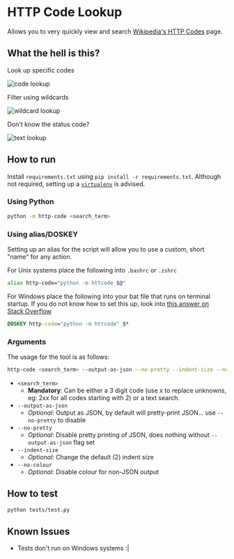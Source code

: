 # HTTP Code Lookup
Allows you to very quickly view and search [Wikipedia's HTTP Codes](https://en.wikipedia.org/wiki/List_of_HTTP_status_codes) page.

## What the hell is this?
Look up specific codes

![code lookup](https://i.ibb.co/vBWgJS1/image.png)

Filter using wildcards

![wildcard lookup](https://i.ibb.co/CWZ3ZW1/image.png)

Don't know the status code?

![text lookup](https://i.ibb.co/9TQgxtw/image.png)


## How to run
Install `requirements.txt` using `pip install -r requirements.txt`. Although not required, setting up a [`virtualenv`](https://www.freecodecamp.org/news/how-to-setup-virtual-environments-in-python/) is advised.

### Using Python
```bash
python -m http-code <search_term>
```

### Using alias/DOSKEY
Setting up an alias for the script will allow you to use a custom, short "name" for any action.

For Unix systems place the following into `.bashrc` or `.zshrc`
```bash
alias http-code="python -m httcode $@"
```

For Windows place the following into your bat file that runs on terminal startup. If you do not know how to set this up, look into [this answer on Stack Overflow](https://superuser.com/questions/1749663/add-launch-commands-to-command-prompt-in-windows-terminal)
```bat
DOSKEY http-code="python -m httcode" $*
```


### Arguments
The usage for the tool is as follows:
```bash
http-code <search_term> --output-as-json --no-pretty --indent-size --no-colour
```
* `<search_term>`
  * **Mandatory**: Can be either a 3 digit code (use x to replace unknowns, eg: 2xx for all codes starting with 2) or a text search.
* `--output-as-json`
  * _Optional_: Output as JSON, by default will pretty-print JSON... use `--no-pretty` to disable
* `--no-pretty`
  * _Optional_: Disable pretty printing of JSON, does nothing without `--output-as-json` flag set
* `--indent-size`
  * _Optional_: Change the default (2) indent size
* `--no-colour`
  * _Optional_: Disable colour for non-JSON output


## How to test
```bash
python tests/test.py
```

## Known Issues
* Tests don't run on Windows systems :|
